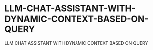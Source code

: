 # LLM-CHAT-ASSISTANT-WITH-DYNAMIC-CONTEXT-BASED-ON-QUERY
LLM CHAT ASSISTANT WITH DYNAMIC CONTEXT BASED ON QUERY
